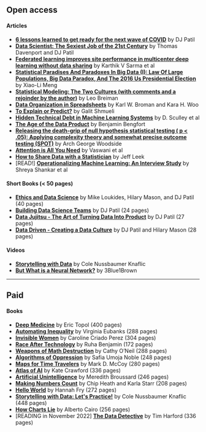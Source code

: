 ## Open access

#### Articles

* **[6 lessons learned to get ready for the next wave of COVID](https://medium.com/@dpatil/6-lessons-learned-to-get-ready-for-the-next-wave-of-covid-ee595766d4cb)** by DJ Patil 
* **[Data Scientist: The Sexiest Job of the 21st Century](https://hbr.org/2012/10/data-scientist-the-sexiest-job-of-the-21st-century)** by Thomas Davenport and DJ Patil
* **[Federated learning improves site performance in multicenter deep learning without data sharing](https://www.ncbi.nlm.nih.gov/pmc/articles/PMC8200268/)** by Karthik V Sarma et al
* **[Statistical Paradises And Paradoxes In Big Data (I): Law Of Large Populations, Big Data Paradox, And The 2016 Us Presidential Election](https://statistics.fas.harvard.edu/files/statistics-2/files/statistical_paradises_and_paradoxes.pdf)** by Xiao-Li Meng
* **[Statistical Modeling: The Two Cultures (with comments and a rejoinder by the author)](https://projecteuclid.org/journals/statistical-science/volume-16/issue-3/Statistical-Modeling--The-Two-Cultures-with-comments-and-a/10.1214/ss/1009213726.full)** by Leo Breiman
* **[Data Organization in Spreadsheets](https://www.tandfonline.com/doi/full/10.1080/00031305.2017.1375989)** by Karl W. Broman and Kara H. Woo
* **[To Explain or Predict?](https://projecteuclid.org/journals/statistical-science/volume-25/issue-3/To-Explain-or-to-Predict/10.1214/10-STS330.full)** by Galit Shmueli
* **[Hidden Technical Debt in Machine Learning Systems](https://proceedings.neurips.cc/paper/2015/file/86df7dcfd896fcaf2674f757a2463eba-Paper.pdf)** by D. Sculley et al
* **[The Age of the Data Product](https://districtdatalabs.silvrback.com/the-age-of-the-data-product)** by Benjamin Bengfort
* **[Releasing the death-grip of null hypothesis statistical testing ( p < .05): Applying complexity theory and somewhat precise outcome testing (SPOT)](https://www.researchgate.net/publication/312395254_Releasing_the_death-grip_of_null_hypothesis_statistical_testing_p_05_Applying_complexity_theory_and_somewhat_precise_outcome_testing_SPOT)** by Arch George Woodside
* **[Attention is All You Need](https://arxiv.org/pdf/1706.03762.pdf)** by Vaswani et al
* **[How to Share Data with a Statistician](https://github.com/jtleek/datasharing)** by Jeff Leek
* [READ!] **[Operationalizing Machine Learning: An Interview Study](https://arxiv.org/abs/2209.09125)** by Shreya Shankar et al 

#### Short Books (< 50 pages)

* **[Ethics and Data Science](https://www.oreilly.com/library/view/ethics-and-data/9781492043898/)** by Mike Loukides, Hilary Mason, and DJ Patil (40 pages)
* **[Building Data Science Teams](https://www.oreilly.com/library/view/building-data-science/BLDNGDST0001/)** by DJ Patil (24 pages)
* **[Data Jujitsu - The Art of Turning Data Into Product](https://www.oreilly.com/library/view/data-jujitsu-the/9781449342692/)** by DJ Patil (27 pages)
* **[Data Driven - Creating a Data Culture](https://www.oreilly.com/library/view/data-driven/9781491925454/)** by DJ Patil and Hilary Mason (28 pages)

#### Videos

* **[Storytelling with Data](https://www.youtube.com/watch?v=8EMW7io4rSI)** by Cole Nussbaumer Knaflic
* **[But What is a Neural Network?](https://www.youtube.com/watch?v=aircAruvnKk)** by 3Blue1Brown

----------

## Paid
 
#### Books

* **[Deep Medicine](https://drerictopol.com/portfolio/deep-medicine/)** by Eric Topol (400 pages)
* **[Automating Inequality](https://virginia-eubanks.com/automating-inequality/)** by Virginia Eubanks (288 pages)
* **[Invisible Women](https://carolinecriadoperez.com/book/invisible-women/)** by Caroline Criado Perez (304 pages)
* **[Race After Technology](https://www.ruhabenjamin.com/race-after-technology)** by Ruha Benjamin (172 pages)
* **[Weapons of Math Destruction](https://www.penguinrandomhouse.com/books/241363/weapons-of-math-destruction-by-cathy-oneil/)** by Cathy O’Neil (288 pages)
* **[Algorithms of Oppression](https://nyupress.org/9781479837243/algorithms-of-oppression/)** by Safia Umoja Noble (248 pages)
* **[Maps for Time Travelers](https://www.ucpress.edu/book/9780520389724/maps-for-time-travelers)** by Mark D. McCoy (280 pages)
* **[Atlas of AI](https://www.katecrawford.net/)** by Kate Crawford (336 pages)
* **[Artificial Unintelligence](https://mitpress.mit.edu/9780262537018/artificial-unintelligence/)** by Meredith Broussard (246 pages)
* **[Making Numbers Count](https://www.simonandschuster.com/books/Making-Numbers-Count/Chip-Heath/9781982165444)** by Chip Heath and Karla Starr (208 pages)
* **[Hello World](https://hannahfry.co.uk/book/hello-world/)** by Hannah Fry (272 pages)
* **[Storytelling with Data: Let's Practice!](https://www.storytellingwithdata.com/books)** by Cole Nussbaumer Knaflic (448 pages)
* **[How Charts Lie](https://albertocairo.com/)** by Alberto Cairo (256 pages)
* [READING in November 2022] **[The Data Detective](https://timharford.com/books/datadetective/)** by Tim Harford (336 pages)
